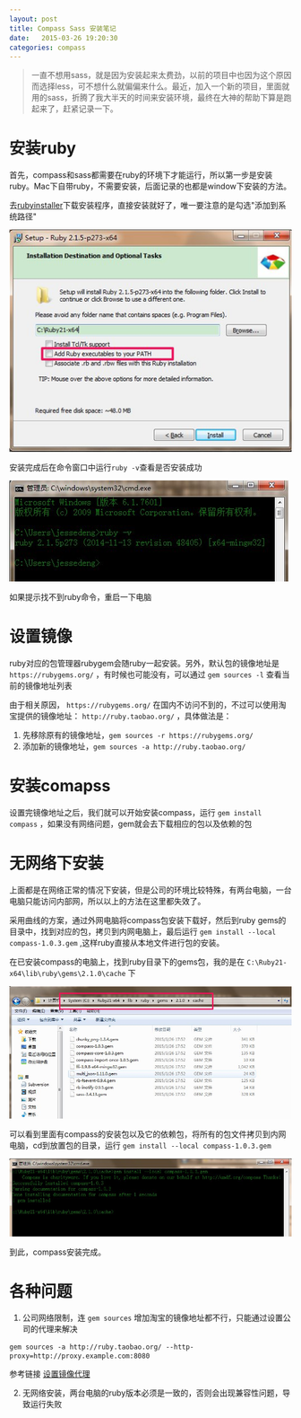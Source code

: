 ```yaml
---
layout: post
title: Compass Sass 安装笔记
date:   2015-03-26 19:20:30
categories: compass
---
```


> 一直不想用sass，就是因为安装起来太费劲，以前的项目中也因为这个原因而选择less，可不想什么就偏偏来什么。最近，加入一个新的项目，里面就用的sass，折腾了我大半天的时间来安装环境，最终在大神的帮助下算是跑起来了，赶紧记录一下。

# 安装ruby

首先，compass和sass都需要在ruby的环境下才能运行，所以第一步是安装ruby。Mac下自带ruby，不需要安装，后面记录的也都是window下安装的方法。

去[rubyinstaller][rubyinstaller]下载安装程序，直接安装就好了，唯一要注意的是勾选"添加到系统路径"

![install ruby][img-install-ruby]

安装完成后在命令窗口中运行`ruby -v`查看是否安装成功

![install ruby success][img-install-ruby-success]

如果提示找不到ruby命令，重启一下电脑

# 设置镜像

ruby对应的包管理器rubygem会随ruby一起安装。另外，默认包的镜像地址是 `https://rubygems.org/` ，有时候也可能没有，可以通过 `gem sources -l` 查看当前的镜像地址列表

由于相关原因， `https://rubygems.org/` 在国内不访问不到的，不过可以使用淘宝提供的镜像地址： `http://ruby.taobao.org/` ，具体做法是：  
1. 先移除原有的镜像地址，`gem sources -r https://rubygems.org/`  
2. 添加新的镜像地址，`gem sources -a http://ruby.taobao.org/`  

# 安装comapss

设置完镜像地址之后，我们就可以开始安装compass，运行 `gem install compass` ，如果没有网络问题，gem就会去下载相应的包以及依赖的包

# 无网络下安装

上面都是在网络正常的情况下安装，但是公司的环境比较特殊，有两台电脑，一台电脑只能访问内部网，所以以上的方法在这里都失效了。

采用曲线的方案，通过外网电脑将compass包安装下载好，然后到ruby gems的目录中，找到对应的包，拷贝到内网电脑上，最后运行 `gem install --local compass-1.0.3.gem` ,这样ruby直接从本地文件进行包的安装。

在已安装compass的电脑上，找到ruby目录下的gems包，我的是在 `C:\Ruby21-x64\lib\ruby\gems\2.1.0\cache` 下

![install ruby gems][img-install-ruby-gems]

可以看到里面有compass的安装包以及它的依赖包，将所有的包文件拷贝到内网电脑，cd到放置包的目录，运行 `gem install --local compass-1.0.3.gem`

![install ruby compass local][img-install-compass-local]

到此，compass安装完成。

# 各种问题

1. 公司网络限制，连 `gem sources` 增加淘宝的镜像地址都不行，只能通过设置公司的代理来解决

```
gem sources -a http://ruby.taobao.org/ --http-proxy=http://proxy.example.com:8080
```

参考链接 [设置镜像代理][link-set-proxy]

2. 无网络安装，两台电脑的ruby版本必须是一致的，否则会出现兼容性问题，导致运行失败

[rubyinstaller]: http://rubyinstaller.org/downloads/
[img-install-ruby]: /assets/images/compass/install-ruby.jpg
[img-install-ruby-gems]: /assets/images/compass/install-ruby-gems.jpg
[img-install-ruby-success]: /assets/images/compass/install-ruby-success.jpg
[img-install-compass-local]: /assets/images/compass/install-compass-local.jpg

[link-set-proxy]: http://segmentfault.com/a/1190000002435496